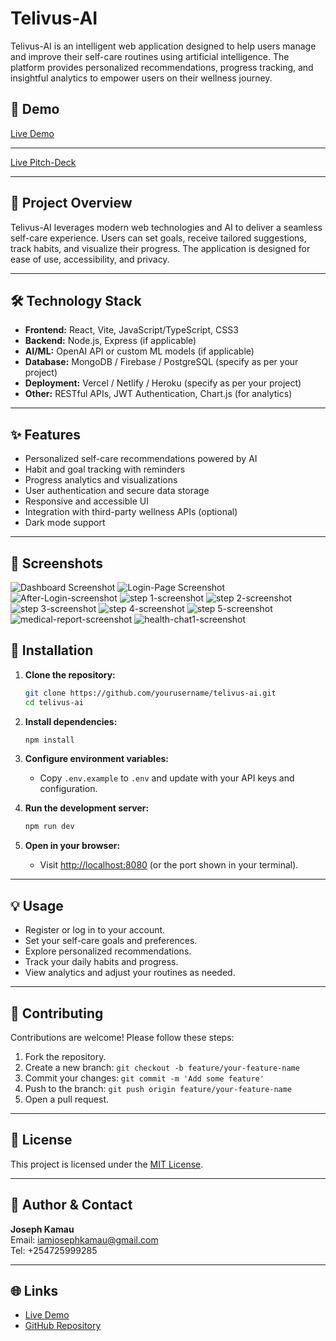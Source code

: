 # Telivus-AI

Telivus-AI is an intelligent web application designed to help users manage and improve their self-care routines using artificial intelligence. The platform provides personalized recommendations, progress tracking, and insightful analytics to empower users on their wellness journey.

## 🚀 Demo

[Live Demo](https://telivus.netlify.app/)

---
[Live Pitch-Deck](https://www.canva.com/design/DAG1IAKFVoE/1Wwzv_5t9_z2VtBkBqroHw/edit?utm_content=DAG1IAKFVoE&utm_campaign=designshare&utm_medium=link2&utm_source=sharebutton)

---

## 📖 Project Overview

Telivus-AI leverages modern web technologies and AI to deliver a seamless self-care experience. Users can set goals, receive tailored suggestions, track habits, and visualize their progress. The application is designed for ease of use, accessibility, and privacy.

---

## 🛠️ Technology Stack

- **Frontend:** React, Vite, JavaScript/TypeScript, CSS3
- **Backend:** Node.js, Express (if applicable)
- **AI/ML:** OpenAI API or custom ML models (if applicable)
- **Database:** MongoDB / Firebase / PostgreSQL (specify as per your project)
- **Deployment:** Vercel / Netlify / Heroku (specify as per your project)
- **Other:** RESTful APIs, JWT Authentication, Chart.js (for analytics)

---

## ✨ Features

- Personalized self-care recommendations powered by AI
- Habit and goal tracking with reminders
- Progress analytics and visualizations
- User authentication and secure data storage
- Responsive and accessible UI
- Integration with third-party wellness APIs (optional)
- Dark mode support

---

## 📸 Screenshots

![Dashboard Screenshot](screenshots/dashboard.png)
![Login-Page Screenshot](screenshots/login-page.png)
![After-Login-screenshot](screenshots/after-login.png)
![step 1-screenshot](screenshots/step1.png)
![step 2-screenshot](screenshots/step2.png)
![step 3-screenshot](screenshots/step3.png)
![step 4-screenshot](screenshots/step4.png)
![step 5-screenshot](screenshots/step5.png)
![medical-report-screenshot](screenshots/medical-report.png)
![health-chat1-screenshot](screenshots/health-chat1.png)


## 📝 Installation

1. **Clone the repository:**
   ```sh
   git clone https://github.com/yourusername/telivus-ai.git
   cd telivus-ai
   ```

2. **Install dependencies:**
   ```sh
   npm install
   ```

3. **Configure environment variables:**
   - Copy `.env.example` to `.env` and update with your API keys and configuration.

4. **Run the development server:**
   ```sh
   npm run dev
   ```

5. **Open in your browser:**
   - Visit [http://localhost:8080](http://localhost:8080) (or the port shown in your terminal).

---

## 💡 Usage

- Register or log in to your account.
- Set your self-care goals and preferences.
- Explore personalized recommendations.
- Track your daily habits and progress.
- View analytics and adjust your routines as needed.

---

## 🤝 Contributing

Contributions are welcome! Please follow these steps:

1. Fork the repository.
2. Create a new branch: `git checkout -b feature/your-feature-name`
3. Commit your changes: `git commit -m 'Add some feature'`
4. Push to the branch: `git push origin feature/your-feature-name`
5. Open a pull request.

---

## 📄 License

This project is licensed under the [MIT License](LICENSE).

---

## 👤 Author & Contact

**Joseph Kamau**  
Email: [iamjosephkamau@gmail.com](mailto:iamjosephkamau@gmail.com)  
Tel: +254725999285

---

## 🌐 Links

- [Live Demo](https://telivus.netlify.app/) <!-- Replace with actual live link -->
- [GitHub Repository](https://github.com/josephkamau32/telivus-ai)
